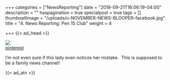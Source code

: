 +++
categories = ["NewsReporting"]
date = "2018-09-21T16:06:19-04:00"
description = ""
haspagination = true
specialpost = true
tags = []
thumbnailImage = "/uploads/o-NOVEMBER-NEWS-BLOOPER-facebook.jpg"
title = "4. News Reporting: Pen 15 Club"
weight = 4

+++
{{< ad_head >}}

![](/uploads/6662def64e6de892312d4924acc9423f-min.gif)  
[pinterest](https://www.pinterest.co.uk/pin/547891110894823840/)  

I’m not even sure if this lady even notices her mistake.  This is supposed to be a family news channel!

{{< ad_atn >}}